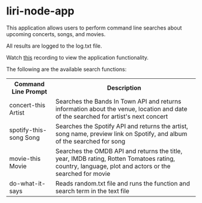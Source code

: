 # liri-node-app

<p>This application allows users to perform command line searches about upcoming concerts, songs, and movies.</p>

<p>All results are logged to the log.txt file.</p>

<p>Watch <a target="_blank" href="https://drive.google.com/file/d/1XMN9UjhOa4vBJNmNmW2veqr8Pva6dSl-/view">this</a> recording to view the application functionality.</p>

<p>The following are the available search functions:</p>

<table>
  <tr>
    <th>Command Line Prompt</th>
    <th>Description</th>
  <tr>
    <td>concert-this Artist</td>
    <td>Searches the Bands In Town API and returns information about the venue, location and date of the searched for artist's next concert</td>
  </tr>
  <tr>
    <td>spotify-this-song Song</td>
    <td>Searches the Spotify API and returns the artist, song name, preview link on Spotify, and album of the searched for song</td>
  </tr>
  <tr>
    <td>movie-this Movie</td>
    <td>Searches the OMDB API and returns the title, year, IMDB rating, Rotten Tomatoes rating, country, language, plot and actors or the searched for movie</td>
  </tr>
  <tr>
    <td>do-what-it-says</td>
    <td>Reads random.txt file and runs the function and search term in the text file</td>
  </tr>
  

  
  
  
